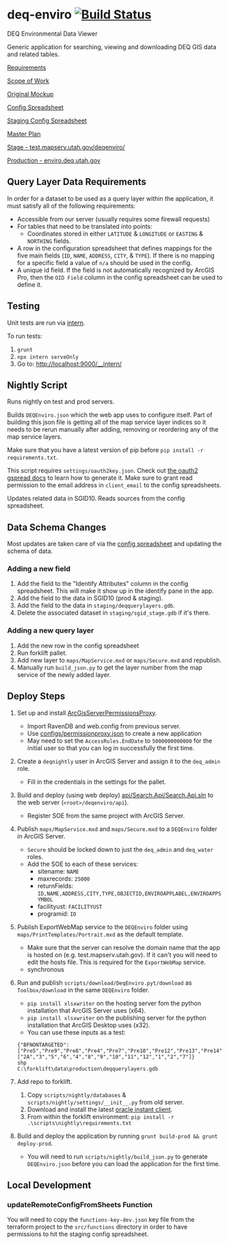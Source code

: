 # deq-enviro [![Build Status](https://travis-ci.org/agrc/deq-enviro.png?branch=master)](https://travis-ci.org/agrc/deq-enviro)

DEQ Environmental Data Viewer

Generic application for searching, viewing and downloading DEQ GIS data and related tables.

[Requirements](https://docs.google.com/a/utah.gov/document/d/1DteUr8h8sS1OfC3gq2OFbdQfpIGmP28btCX1HUIaXek/edit)

[Scope of Work](https://docs.google.com/a/utah.gov/document/d/1YdutJqTW8biPDDsbnjl3S3Z8549c0dP2Pnguzpx4zTk/edit)

[Original Mockup](http://share.flairbuilder.com/?sid=78HL8R2y89#)

[Config Spreadsheet](https://docs.google.com/a/utah.gov/spreadsheet/ccc?key=0Aqee4VOgQcXcdG9DQzFEYld6UUtWRU1kNG5PMWVEY1E&usp=drive_web)

[Staging Config Spreadsheet](https://docs.google.com/a/utah.gov/spreadsheet/ccc?key=0Aqee4VOgQcXcdDBiTmo5X3pQdGdSYXYyNWZ1a2k0RVE#gid=0)

[Master Plan](https://github.com/agrc/deq-enviro/wiki/Master-Plan)

[Stage - test.mapserv.utah.gov/deqenviro/](http://test.mapserv.utah.gov/deqenviro/)

[Production - enviro.deq.utah.gov](http://enviro.deq.utah.gov)

## Query Layer Data Requirements

In order for a dataset to be used as a query layer within the application, it must satisfy all of the following requirements:

- Accessible from our server (usually requires some firewall requests)
- For tables that need to be translated into points:
  - Coordinates stored in either `LATITUDE` & `LONGITUDE` or `EASTING` & `NORTHING` fields.
- A row in the configuration spreadsheet that defines mappings for the five main fields (`ID`, `NAME`, `ADDRESS`, `CITY`, & `TYPE`). If there is no mapping for a specific field a value of `n/a` should be used in the config.
- A unique id field. If the field is not automatically recognized by ArcGIS Pro, then the `OID Field` column in the config spreadsheet can be used to define it.

## Testing

Unit tests are run via [intern](https://theintern.io/).

To run tests:

1. `grunt`
1. `npx intern serveOnly`
1. Go to: [http://localhost:9000/__intern/](http://localhost:9000/__intern/)

## Nightly Script

Runs nightly on test and prod servers.

Builds `DEQEnviro.json` which the web app uses to configure itself. Part of building this json file is getting all of the map service layer indices so it needs to be rerun manually after adding, removing or reordering any of the map service layers.

Make sure that you have a latest version of pip before `pip install -r requirements.txt`.

This script requires `settings/oauth2key.json`. Check out [the oauth2 gspread docs](http://gspread.readthedocs.org/en/latest/oauth2.html) to learn how to generate it. Make sure to grant read permission to the email address in `client_email` to the config spreadsheets.

Updates related data in SGID10. Reads sources from the config spreadsheet.

## Data Schema Changes

Most updates are taken care of via the [config spreadsheet](https://docs.google.com/a/utah.gov/spreadsheet/ccc?key=0Aqee4VOgQcXcdG9DQzFEYld6UUtWRU1kNG5PMWVEY1E&usp=drive_web) and updating the schema of data.

### Adding a new field

1. Add the field to the "Identify Attributes" column in the config spreadsheet. This will make it show up in the identify pane in the app.
1. Add the field to the data in SGID10 (prod & staging).
1. Add the field to the data in `staging/deqquerylayers.gdb`.
1. Delete the associated dataset in `staging/sgid_stage.gdb` if it's there.

### Adding a new query layer

1. Add the new row in the config spreadsheet
1. Run forklift pallet.
1. Add new layer to `maps/MapService.mxd` or `maps/Secure.mxd` and republish.
1. Manually run `build_json.py` to get the layer number from the map service of the newly added layer.

## Deploy Steps

1. Set up and install [ArcGisServerPermissionsProxy](https://github.com/agrc/ArcGisServerPermissionsProxy).
    - Import RavenDB and web.config from previous server.
    - Use [configs/permissionproxy.json](configs/permissionproxy.json) to create a new application
    - May need to set the `AccessRules.EndDate` to `5000000000000` for the initial user so that you can log in successfully the first time.
1. Create a `deqnightly` user in ArcGIS Server and assign it to the `deq_admin` role.
    - Fill in the credentials in the settings for the pallet.
1. Build and deploy (using web deploy) [api/Search.Api/Search.Api.sln](api/Search.Api/Search.Api.sln) to the web server (`<root>/deqenviro/api`).
   - Register SOE from the same project with ArcGIS Server.
1. Publish `maps/MapService.mxd` and `maps/Secure.mxd` to a `DEQEnviro` folder in ArcGIS Server.
   - `Secure` should be locked down to just the `deq_admin` and `deq_water` roles.
   - Add the SOE to each of these services:
     - sitename: `NAME`
     - maxrecords: `25000`
     - returnFields: `ID,NAME,ADDRESS,CITY,TYPE,OBJECTID,ENVIROAPPLABEL,ENVIROAPPSYMBOL`
     - facilityust: `FACILITYUST`
     - programid: `ID`
1. Publish ExportWebMap service to the `DEQEnviro` folder using `maps/PrintTemplates/Portrait.mxd` as the default template.
   - Make sure that the server can resolve the domain name that the app is hosted on (e.g. test.mapserv.utah.gov). If it can't you will need to edit the hosts file. This is required for the `ExportWebMap` service.
   - synchronous
1. Run and publish `scripts/download/DeqEnviro.pyt/download` as `Toolbox/download` in the same `DEQEnviro` folder.
   - `pip install xlsxwriter` on the hosting server fom the python installation that ArcGIS Server uses (x64).
   - `pip install xlsxwriter` on the publishing server for the python installation that ArcGIS Desktop uses (x32).
   - You can use these inputs as a test:

   ```text
   {"BFNONTARGETED":["Pre5","Pre9","Pre8","Pre4","Pre7","Pre10","Pre12","Pre13","Pre14","Pre11","13","14"],"BFTARGETED":["2A","3","5","6","4","8","9","10","11","12","1","2","7"]}
   shp
   C:\forklift\data\production\deqquerylayers.gdb
   ```

1. Add repo to forklift.
   1. Copy `scripts/nightly/databases` & `scripts/nightly/settings/__init__.py` from old server.
   1. Download and install the latest [oracle instant client](https://www.oracle.com/database/technologies/instant-client/winx64-64-downloads.html).
   1. From within the forklift environment: `pip install -r .\scripts\nightly\requirements.txt`
1. Build and deploy the application by running `grunt build-prod && grunt deploy-prod`.
   - You will need to run `scripts/nightly/build_json.py` to generate `DEQEnviro.json` before you can load the application for the first time.

## Local Development

### updateRemoteConfigFromSheets Function

You will need to copy the `functions-key-dev.json` key file from the terraform project to the `src/functions` directory in order to have permissions to hit the staging config spreadsheet.
